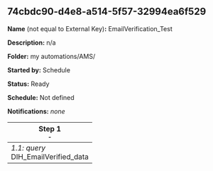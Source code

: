 ## 74cbdc90-d4e8-a514-5f57-32994ea6f529

**Name** (not equal to External Key)**:** EmailVerification_Test

**Description:** n/a

**Folder:** my automations/AMS/

**Started by:** Schedule

**Status:** Ready

**Schedule:** Not defined

**Notifications:** _none_


| Step 1<br>_<small>-</small>_ |
| --- |
| _1.1: query_<br>DIH_EmailVerified_data |
